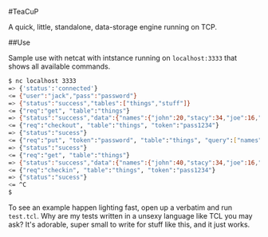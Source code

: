 #TeaCuP

A quick, little, standalone, data-storage engine running on TCP.

##Use

Sample use with netcat with intstance running on `localhost:3333` that shows all available commands.
```bash
$ nc localhost 3333
=> {'status':'connected'}
<= {"user":"jack","pass":"password"}
=> {"status":"success","tables":["things","stuff"]}
<= {"req":"get", "table":"things"}
=> {"status":"success","data":{"names":{"john":20,"stacy":34,"joe":16,"carol":21},"numbers":[78,179,132,182,12,9],"default":true}}
<= {"req":"checkout", "table":"things", "token":"pass1234"}
=> {"status":"sucess"}
<= {"req":"put", "token":"password", "table":"things", "query":["names","john"], "val":40}
=> {"status":"sucess"}
<= {"req":"get", "table":"things"}
=> {"status":"success","data":{"names":{"john":40,"stacy":34,"joe":16,"carol":21},"numbers":[78,179,132,182,12,9],"default":true}}
<= {"req":"checkin", "table":"things", "token":"pass1234"}
=> {"status":"sucess"}
<= ^C
$ 
```

To see an example happen lighting fast, open up a verbatim and run `test.tcl`. Why are my tests written in a unsexy language like TCL you may ask? It's adorable, super small to write for stuff like this, and it just works.
